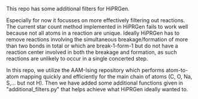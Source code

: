 This repo has some additional filters for HiPRGen. 

Especially for now it focusses on more effectively filtering out reactions. The current star count method implemented in HiPRGen fails to work well because not all atoms in a reaction are unique. Ideally HiPRGen has to remove reactions involving the simultaneous breakage/formation of more than two bonds in total or which are break-1-form-1 but do not have a reaction center involved in both the breakage and formation, as such reactions are unlikely to occur in a single concerted step.

In this repo, we utilize the AAM-Ising repository which performs atom-to-atom mapping quickly and efficiently for the main chain of atoms (C, O, Na, S,... but not H). Then we have added some additional functions given in "additional_filters.py" that helps achieve what HiPRGen ideally wanted to. 
